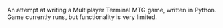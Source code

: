 An attempt at writing a Multiplayer Terminal MTG game, written in Python.
Game currently runs, but functionality is very limited.
